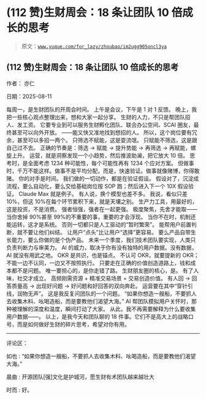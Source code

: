 # (112 赞)生财周会：18 条让团队 10 倍成长的思考

> 原文：[`www.yuque.com/for_lazy/zhoubao/im2ugg905oncl3ya`](https://www.yuque.com/for_lazy/zhoubao/im2ugg905oncl3ya)

## (112 赞)生财周会：18 条让团队 10 倍成长的思考

作者： 亦仁

日期：2025-08-11

每周一，是生财团队的开周会时间。 上午是会议，下午是 1 对 1 反馈。 晚上，我把一些核心观点整理出来，想和大家一起分享。 生财的人力，不只是帮团队招人、发工资。
它要专业到可以服务生财孵化团队、联合办公空间、SCAI 圈友，最终甚至可以向外开放。 ——能又快又准地找到想招的人。
所以，这个岗位要有冗余，甚至可以多招一两个。 只筛选不赋能，这是耍流氓。 只赋能不筛选，这是跟自己过不去。 正确的节奏是：筛选 → 赋能 → 提升势能 →
再筛选 → 再赋能，螺旋上升。 运营，就是洞察发现一个小趋势，然后推波助澜，把它放大 10 倍。
思考时，是全面考虑 1234 种可能性，每个可能性再有 1234 个应对方案。 但做事时，千万不能这样。做事不是平均分配，而是，快速验证。做事就像赌博，你得敢赌。
你的对手是时间。 我们做的一切动作，都是在验证假设。 假设对了，沉淀成流程，要么自动化，要么交给基础岗位按 SOP 跑；然后进入下一个 10X 假设验证。
Claude Max 就是例子。 有人说，换个模型也差不多。 我说，看似只差 10%，但这 10%在每个环节累积下来，就是天壤之别。
生产力工具，用最好的，这是投资，不是消费。 强者恒强，强者在一起更强。 极度聚焦，先舍才能取——当你舍掉 90%甚至 99%的不重要的事，重要的才会浮现。
当你不在时，机制还能运转，这才是系统。 否则一切都只是人工驱动的“暂时繁荣”。 能帮用户前置判断，就不要让他们纠结。 让用户“点头”比让用户“选择”更容易。
要么产品自带生长能力，要么你做的是个伪产品。 未来一个季度，我们技术团队要实现，人类只负责判断力与审美力。
AI 的威力，取决于你有没有独特的用户数据。没有数据，AI 就没有用武之地。 OKR 是共识，也是锚点。
不认可 OKR，就要提新的 OKR；不能一边不认同，一边又不按照执行。 只要走在正确的价值创造道路上，钱和成本都不是问题。 唯一要担心的，是你走错了路。
生财朋友圈的核心，是。 有了人味，社交才成立。 高频刚需资源 + 精准交易场景 = 交易创造价值。 有人回 → 回答质量高 → 出现好问题 →
好问题和好回答的双向奔赴。 运营要在其中“穿针引线，润物无声”。 这是我反复问团队的一个问题。
“如果你想造一艘船，不要抓人去收集木料、吆喝造船，而是要教他们渴望大海。” AI 帮团队模拟用户关怀时，那种被理解的深度和温度，瞬间打动了大家。
从此，我不再需要解释为什么要收集用户数据——。 以上，是我今天和团队聊的 18 件事。它们不是高大上的战略口号，而是如何做好生财的碎片思考，希望对你有用。

* * *

评论区：

如也 : “如果你想造一艘船，不要抓人去收集木料、吆喝造船，而是要教他们渴望大海。”

晨曲 : 开源团队[强]文化是护城河，愿生财有术团队越来越壮大

时而 : 好。